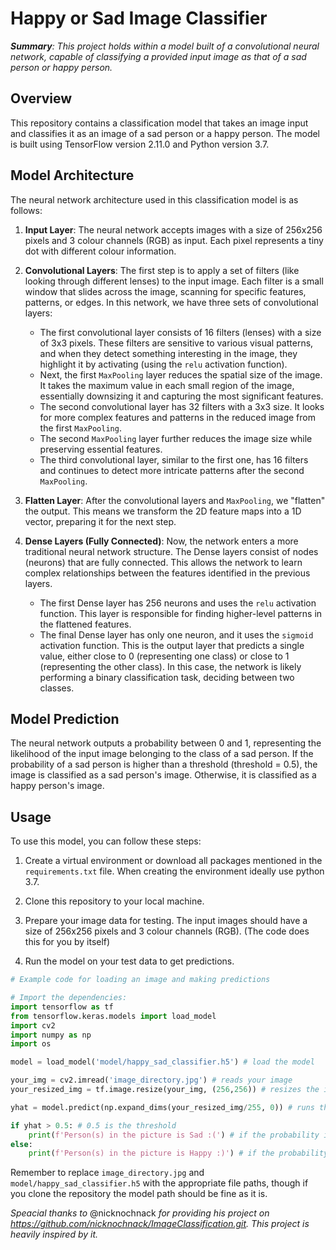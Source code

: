 # Happy or Sad Image Classifier
*<b>Summary</b>: This project holds within a model built of a convolutional neural network, capable of classifying a provided input image as that of a sad person or happy person.*

## Overview

This repository contains a classification model that takes an image input and classifies it as an image of a sad person or a happy person. The model is built using TensorFlow version 2.11.0 and Python version 3.7.

## Model Architecture

The neural network architecture used in this classification model is as follows:

1. **Input Layer**: The neural network accepts images with a size of 256x256 pixels and 3 colour channels (RGB) as input. Each pixel represents a tiny dot with different colour information.

2. **Convolutional Layers**: The first step is to apply a set of filters (like looking through different lenses) to the input image. Each filter is a small window that slides across the image, scanning for specific features, patterns, or edges. In this network, we have three sets of convolutional layers:
   - The first convolutional layer consists of 16 filters (lenses) with a size of 3x3 pixels. These filters are sensitive to various visual patterns, and when they detect something interesting in the image, they highlight it by activating (using the `relu` activation function).
   - Next, the first `MaxPooling` layer reduces the spatial size of the image. It takes the maximum value in each small region of the image, essentially downsizing it and capturing the most significant features.
   - The second convolutional layer has 32 filters with a 3x3 size. It looks for more complex features and patterns in the reduced image from the first `MaxPooling`.
   - The second `MaxPooling` layer further reduces the image size while preserving essential features.
   - The third convolutional layer, similar to the first one, has 16 filters and continues to detect more intricate patterns after the second `MaxPooling`.

3. **Flatten Layer**: After the convolutional layers and `MaxPooling`, we "flatten" the output. This means we transform the 2D feature maps into a 1D vector, preparing it for the next step.

4. **Dense Layers (Fully Connected)**: Now, the network enters a more traditional neural network structure. The Dense layers consist of nodes (neurons) that are fully connected. This allows the network to learn complex relationships between the features identified in the previous layers.
   - The first Dense layer has 256 neurons and uses the `relu` activation function. This layer is responsible for finding higher-level patterns in the flattened features.
   - The final Dense layer has only one neuron, and it uses the `sigmoid` activation function. This is the output layer that predicts a single value, either close to 0 (representing one class) or close to 1 (representing the other class). In this case, the network is likely performing a binary classification task, deciding between two classes.

## Model Prediction

The neural network outputs a probability between 0 and 1, representing the likelihood of the input image belonging to the class of a sad person. If the probability of a sad person is higher than a threshold (threshold = 0.5), the image is classified as a sad person's image. Otherwise, it is classified as a happy person's image.

## Usage

To use this model, you can follow these steps:

1. Create a virtual environment or download all packages mentioned in the `requirements.txt` file. When creating the environment ideally use python 3.7.

2. Clone this repository to your local machine.

3. Prepare your image data for testing. The input images should have a size of 256x256 pixels and 3 colour channels (RGB). (The code does this for you by itself)

4. Run the model on your test data to get predictions.

```python
# Example code for loading an image and making predictions

# Import the dependencies:
import tensorflow as tf
from tensorflow.keras.models import load_model
import cv2
import numpy as np
import os

model = load_model('model/happy_sad_classifier.h5') # load the model

your_img = cv2.imread('image_directory.jpg') # reads your image
your_resized_img = tf.image.resize(your_img, (256,256)) # resizes the image for compatibility

yhat = model.predict(np.expand_dims(your_resized_img/255, 0)) # runs the model to predict the probability and stores it in 'yhat'

if yhat > 0.5: # 0.5 is the threshold
    print(f'Person(s) in the picture is Sad :(') # if the probability is equal-lower than 0.5 it is a sad person
else:
    print(f'Person(s) in the picture is Happy :)') # if the probability is higher than 0.5 it is a happy person

```

Remember to replace `image_directory.jpg` and `model/happy_sad_classifier.h5` with the appropriate file paths, though if you clone the repository the model path should be fine as it is.

*Speacial thanks to* @nicknochnack *for providing his project on https://github.com/nicknochnack/ImageClassification.git. This project is heavily inspired by it.*
